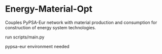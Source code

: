 # Energy-Material-Opt
Couples PyPSA-Eur network with material production and consumption for construction of energy system technologies.

run scripts/main.py

pypsa-eur environment needed 
